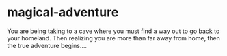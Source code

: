 # magical-adventure
You  are being taking to a cave where you must find a way out to go back to your homeland. Then realizing you are more than far away from home, then the true adventure begins....

